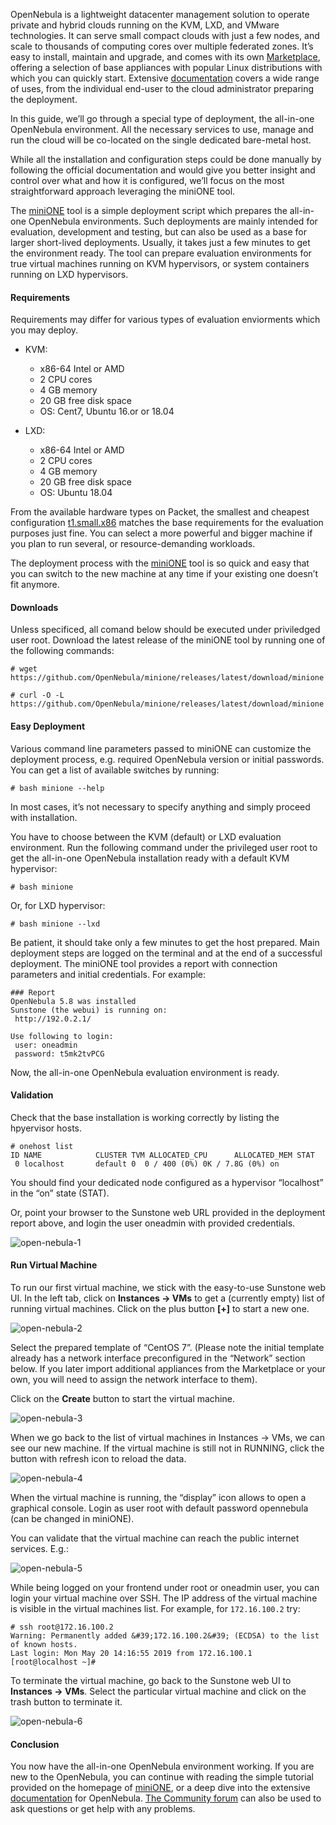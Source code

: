 <!-- <meta>
{
    "title":"OpenNebula miniONE",
    "description":"Deploying the all-in-one OpenNebula environment. All the necessary services to use, manage and run the cloud will be co-located on the single dedicated bare-metal host.",
    "tag":["OpenNebula"],
    "seo-title": "OpenNebula miniONE - Packet Technical Guides",
    "seo-description": "deploy OpenNebula single-node environments",
    "og-title": "OpenNebula miniONE",
    "og-description":"Quickly deploy OpenNebula single-node environments"
}
</meta> -->

OpenNebula is a lightweight datacenter management solution to operate private and hybrid clouds running on the KVM, LXD, and VMware technologies. It can serve small compact clouds with just a few nodes, and scale to thousands of computing cores over multiple federated zones. It’s easy to install, maintain and upgrade, and comes with its own [Marketplace](https://marketplace.opennebula.systems/appliance), offering a selection of base appliances with popular Linux distributions with which you can quickly start. Extensive [documentation](http://docs.opennebula.org/5.10/) covers a wide range of uses, from the individual end-user to the cloud administrator preparing the deployment.

In this guide, we’ll go through a special type of deployment, the all-in-one OpenNebula environment. All the necessary services to use, manage and run the cloud will be co-located on the single dedicated bare-metal host.

While all the installation and configuration steps could be done manually by following the official documentation and would give you better insight and control over what and how it is configured, we’ll focus on the most straightforward approach leveraging the miniONE tool.

The [miniONE](https://github.com/OpenNebula/minione) tool is a simple deployment script which prepares the all-in-one OpenNebula environments. Such deployments are mainly intended for evaluation, development and testing, but can also be used as a base for larger short-lived deployments. Usually, it takes just a few minutes to get the environment ready. The tool can prepare evaluation environments for true virtual machines running on KVM hypervisors, or system containers running on LXD hypervisors.

#### Requirements
Requirements may differ for various types of evaluation enviorments which you may deploy. 

* KVM:
    * x86-64 Intel or AMD
    * 2 CPU cores
    * 4 GB memory
    * 20 GB free disk space
    * OS: Cent7, Ubuntu 16.or or 18.04
    

* LXD: 
    * x86-64 Intel or AMD
    * 2 CPU cores
    * 4 GB memory
    * 20 GB free disk space
    * OS: Ubuntu 18.04

From the available hardware types on Packet, the smallest and cheapest configuration [t1.small.x86](https://www.packet.com/cloud/servers/t1-small/) matches the base requirements for the evaluation purposes just fine. You can select a more powerful and bigger machine if you plan to run several, or resource-demanding workloads.

The deployment process with the [miniONE](https://github.com/OpenNebula/minione) tool is so quick and easy that you can switch to the new machine at any time if your existing one doesn’t fit anymore.

#### Downloads

Unless specificed, all comand below should be executed under priviledged user root. Download the latest release of the miniONE tool by running one of the following commands: 

```
# wget https://github.com/OpenNebula/minione/releases/latest/download/minione
```
```
# curl -O -L https://github.com/OpenNebula/minione/releases/latest/download/minione 
````

#### Easy Deployment 

Various command line parameters passed to miniONE can customize the deployment
process, e.g. required OpenNebula version or initial passwords. You can get a list of available switches by running:

```
# bash minione --help
```

In most cases, it’s not necessary to specify anything and simply proceed with
installation.

You have to choose between the KVM (default) or LXD evaluation environment. Run the following command under the privileged user root to get the all-in-one OpenNebula installation ready with a default KVM hypervisor:

```
# bash minione
````

Or, for LXD hypervisor: 

```
# bash minione --lxd
```

Be patient, it should take only a few minutes to get the host prepared. Main deployment
steps are logged on the terminal and at the end of a successful deployment. The miniONE tool provides a report with connection parameters and initial credentials. For example:

```
### Report
OpenNebula 5.8 was installed
Sunstone (the webui) is running on:
 http://192.0.2.1/

Use following to login:
 user: oneadmin
 password: t5mk2tvPCG
 ```

 Now, the all-in-one OpenNebula evaluation environment is ready.

 #### Validation
 Check that the base installation is working correctly by listing the hpyervisor hosts. 

 ````
 # onehost list
 ID NAME            CLUSTER TVM ALLOCATED_CPU      ALLOCATED_MEM STAT
  0 localhost       default 0  0 / 400 (0%) 0K / 7.8G (0%) on
  ````

  You should find your dedicated node configured as a hypervisor “localhost” in the “on”
state (STAT).

Or, point your browser to the Sunstone web URL provided in the deployment report
above, and login the user oneadmin with provided credentials.


![open-nebula-1](/images/open-nebula/open-neb-01.png)


#### Run Virtual Machine

To run our first virtual machine, we stick with the easy-to-use Sunstone web UI.
In the left tab, click on **Instances → VMs** to get a (currently empty) list of running
virtual machines. Click on the plus button **[+]** to start a new one.


![open-nebula-2](/images/open-nebula/open-neb-02.png)

Select the prepared template of “CentOS 7”. (Please note the initial template already has a network interface preconfigured in the “Network” section below. If you later import additional appliances from the Marketplace or your own, you will need to assign the network interface to them).

Click on the **Create** button to start the virtual machine.

![open-nebula-3](/images/open-nebula/open-neb-03.png)

When we go back to the list of virtual machines in Instances → VMs, we can see our new machine. If the virtual machine is still not in RUNNING, click the button with refresh icon to reload the data.

![open-nebula-4](/images/open-nebula/open-neb-04.png)

When the virtual machine is running, the “display” icon allows to open a graphical console. Login as user root with default password opennebula (can be changed in miniONE).

You can validate that the virtual machine can reach the public internet services. E.g.:

![open-nebula-5](/images/open-nebula/open-neb-05.png)

While being logged on your frontend under root or oneadmin user, you can login your virtual machine over SSH. The IP address of the virtual machine is visible in the virtual machines list. For example, for `172.16.100.2` try:

````
# ssh root@172.16.100.2
Warning: Permanently added &#39;172.16.100.2&#39; (ECDSA) to the list of known hosts.
Last login: Mon May 20 14:16:55 2019 from 172.16.100.1
[root@localhost ~]#
````

To terminate the virtual machine, go back to the Sunstone web UI to **Instances → VMs**. Select the particular virtual machine and click on the trash button to terminate it.

![open-nebula-6](/images/open-nebula/open-neb-06.png)

#### Conclusion

You now have the all-in-one OpenNebula environment working. If you are new to the OpenNebula, you can continue with reading the simple tutorial provided on the homepage of [miniONE](https://github.com/OpenNebula/minione), or a deep dive into the extensive [documentation](http://docs.opennebula.org/5.10/) for OpenNebula. [The Community forum](https://forum.opennebula.org/) can also be used to ask questions or get help with any problems.